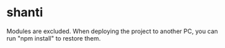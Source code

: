 # shanti

Modules are excluded. When deploying the project to another PC, you can run "npm install" to restore them.

